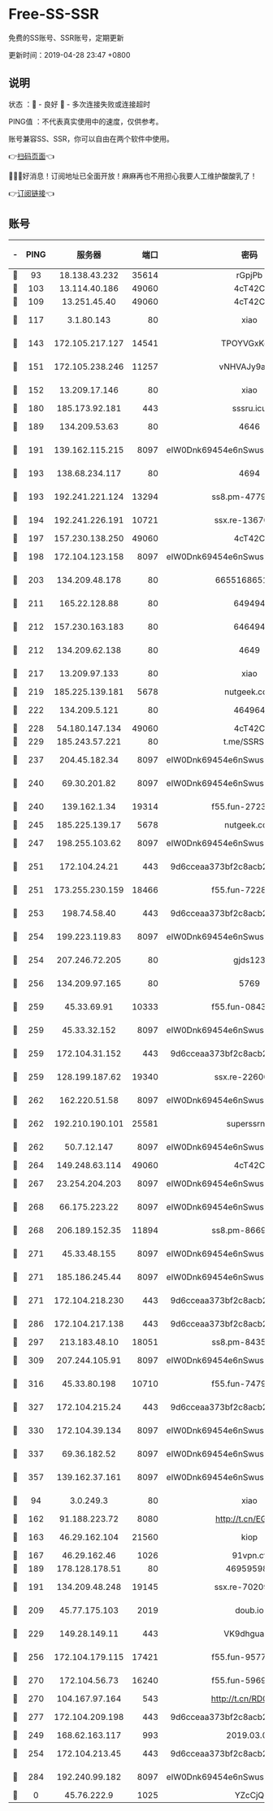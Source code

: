 # Free-SS-SSR

免费的SS账号、SSR账号，定期更新

更新时间：2019-04-28 23:47 +0800

## 说明

状态     ：🙂 - 良好 🙁 - 多次连接失败或连接超时

PING值   ：不代表真实使用中的速度，仅供参考。

账号兼容SS、SSR，你可以自由在两个软件中使用。

👉[扫码页面](https://liesauer.github.io/Free-SS-SSR/)👈

🎉🎉🎉好消息！订阅地址已全面开放！麻麻再也不用担心我要人工维护酸酸乳了！

👉[订阅链接](https://www.liesauer.net/yogurt/subscribe?ACCESS_TOKEN=DAYxR3mMaZAsaqUb)👈

## 账号

|-|PING|服务器|端口|密码|加密方式|区域|
|:----:|:----:|:-----:|-----:|:----:|:----:|:----:|
|🙂|93|18.138.43.232|35614|rGpjPb|rc4-md5|SG|
|🙂|103|13.114.40.186|49060|4cT42C|chacha20|JP|
|🙂|109|13.251.45.40|49060|4cT42C|chacha20|SG|
|🙂|117|3.1.80.143|80|xiao|aes-128-ctr|SG|
|🙂|143|172.105.217.127|14541|TPOYVGxKglpi|aes-256-cfb|JP|
|🙂|151|172.105.238.246|11257|vNHVAJy9aznp|aes-256-cfb|JP|
|🙂|152|13.209.17.146|80|xiao|aes-128-ctr|KR|
|🙂|180|185.173.92.181|443|sssru.icu|rc4-md5|RU|
|🙂|189|134.209.53.63|80|4646|aes-256-cfb|US|
|🙂|191|139.162.115.215|8097|eIW0Dnk69454e6nSwuspv9DmS201tQ0D|aes-256-cfb|JP|
|🙂|193|138.68.234.117|80|4694|aes-256-cfb|US|
|🙂|193|192.241.221.124|13294|ss8.pm-47793631|aes-256-cfb|US|
|🙂|194|192.241.226.191|10721|ssx.re-13670931|aes-256-cfb|US|
|🙂|197|157.230.138.250|49060|4cT42C|chacha20|US|
|🙂|198|172.104.123.158|8097|eIW0Dnk69454e6nSwuspv9DmS201tQ0D|aes-256-cfb|JP|
|🙂|203|134.209.48.178|80|6655168651651|aes-256-cfb|US|
|🙂|211|165.22.128.88|80|649494|aes-256-cfb|US|
|🙂|212|157.230.163.183|80|646494|aes-256-cfb|US|
|🙂|212|134.209.62.138|80|4649|aes-256-cfb|US|
|🙂|217|13.209.97.133|80|xiao|aes-128-ctr|KR|
|🙂|219|185.225.139.181|5678|nutgeek.com|rc4-md5|US|
|🙂|222|134.209.5.121|80|464964|aes-256-cfb|US|
|🙂|228|54.180.147.134|49060|4cT42C|chacha20|KR|
|🙂|229|185.243.57.221|80|t.me/SSRSUB|rc4-md5|US|
|🙂|237|204.45.182.34|8097|eIW0Dnk69454e6nSwuspv9DmS201tQ0D|aes-256-cfb|US|
|🙂|240|69.30.201.82|8097|eIW0Dnk69454e6nSwuspv9DmS201tQ0D|aes-256-cfb|US|
|🙂|240|139.162.1.34|19314|f55.fun-27230686|aes-256-cfb|SG|
|🙂|245|185.225.139.17|5678|nutgeek.com|rc4-md5|US|
|🙂|247|198.255.103.62|8097|eIW0Dnk69454e6nSwuspv9DmS201tQ0D|aes-256-cfb|US|
|🙂|251|172.104.24.21|443|9d6cceaa373bf2c8acb22e60b6a58be6|aes-256-cfb|US|
|🙂|251|173.255.230.159|18466|f55.fun-72289078|aes-256-cfb|US|
|🙂|253|198.74.58.40|443|9d6cceaa373bf2c8acb22e60b6a58be6|aes-256-cfb|US|
|🙂|254|199.223.119.83|8097|eIW0Dnk69454e6nSwuspv9DmS201tQ0D|aes-256-cfb|US|
|🙂|254|207.246.72.205|80|gjds123|aes-256-cfb|US|
|🙂|256|134.209.97.165|80|5769|aes-256-cfb|SG|
|🙂|259|45.33.69.91|10333|f55.fun-08439285|aes-256-cfb|US|
|🙂|259|45.33.32.152|8097|eIW0Dnk69454e6nSwuspv9DmS201tQ0D|aes-256-cfb|US|
|🙂|259|172.104.31.152|443|9d6cceaa373bf2c8acb22e60b6a58be6|aes-256-cfb|US|
|🙂|259|128.199.187.62|19340|ssx.re-22600754|aes-256-cfb|SG|
|🙂|262|162.220.51.58|8097|eIW0Dnk69454e6nSwuspv9DmS201tQ0D|aes-256-cfb|US|
|🙂|262|192.210.190.101|25581|superssrnet|aes-256-cfb|US|
|🙂|262|50.7.12.147|8097|eIW0Dnk69454e6nSwuspv9DmS201tQ0D|aes-256-cfb|BR|
|🙂|264|149.248.63.114|49060|4cT42C|chacha20|CA|
|🙂|267|23.254.204.203|8097|eIW0Dnk69454e6nSwuspv9DmS201tQ0D|aes-256-cfb|US|
|🙂|268|66.175.223.22|8097|eIW0Dnk69454e6nSwuspv9DmS201tQ0D|aes-256-cfb|US|
|🙂|268|206.189.152.35|11894|ss8.pm-86692479|aes-256-cfb|SG|
|🙂|271|45.33.48.155|8097|eIW0Dnk69454e6nSwuspv9DmS201tQ0D|aes-256-cfb|US|
|🙂|271|185.186.245.44|8097|eIW0Dnk69454e6nSwuspv9DmS201tQ0D|aes-256-cfb|NL|
|🙂|271|172.104.218.230|443|9d6cceaa373bf2c8acb22e60b6a58be6|aes-256-cfb|US|
|🙂|286|172.104.217.138|443|9d6cceaa373bf2c8acb22e60b6a58be6|aes-256-cfb|US|
|🙂|297|213.183.48.10|18051|ss8.pm-84359795|rc4-md5|RU|
|🙂|309|207.244.105.91|8097|eIW0Dnk69454e6nSwuspv9DmS201tQ0D|aes-256-cfb|US|
|🙂|316|45.33.80.198|10710|f55.fun-74792235|aes-256-cfb|US|
|🙂|327|172.104.215.24|443|9d6cceaa373bf2c8acb22e60b6a58be6|aes-256-cfb|US|
|🙂|330|172.104.39.134|8097|eIW0Dnk69454e6nSwuspv9DmS201tQ0D|aes-256-cfb|SG|
|🙂|337|69.36.182.52|8097|eIW0Dnk69454e6nSwuspv9DmS201tQ0D|aes-256-cfb|US|
|🙂|357|139.162.37.161|8097|eIW0Dnk69454e6nSwuspv9DmS201tQ0D|aes-256-cfb|SG|
|🙂|94|3.0.249.3|80|xiao|aes-128-ctr|SG|
|🙂|162|91.188.223.72|8080|http://t.cn/EGJIyrl|rc4-md5|RU|
|🙂|163|46.29.162.104|21560|kiop|aes-128-ctr|RU|
|🙂|167|46.29.162.46|1026|91vpn.cf|rc4-md5|RU|
|🙂|189|178.128.178.51|80|469595985|chacha20|US|
|🙂|191|134.209.48.248|19145|ssx.re-70209152|aes-256-cfb|US|
|🙂|209|45.77.175.103|2019|doub.io|aes-128-ctr|SG|
|🙂|229|149.28.149.11|443|VK9dhgualsL|aes-256-cfb|SG|
|🙂|256|172.104.179.115|17421|f55.fun-95774568|aes-256-cfb|SG|
|🙂|270|172.104.56.73|16240|f55.fun-59694240|aes-256-cfb|SG|
|🙂|270|104.167.97.164|543|http://t.cn/RD0D7sx|rc4-md5|CA|
|🙂|277|172.104.209.198|443|9d6cceaa373bf2c8acb22e60b6a58be6|aes-256-cfb|US|
|🙁|249|168.62.163.117|993|2019.03.07|rc4-md5|US|
|🙁|254|172.104.213.45|443|9d6cceaa373bf2c8acb22e60b6a58be6|aes-256-cfb|US|
|🙁|284|192.240.99.182|8097|eIW0Dnk69454e6nSwuspv9DmS201tQ0D|aes-256-cfb|US|
|🙁|0|45.76.222.9|1025|YZcCjQ|rc4-md5|JP|
